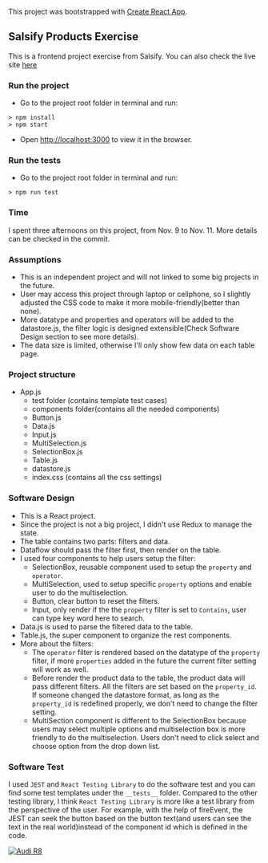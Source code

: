 This project was bootstrapped with [Create React App](https://github.com/facebook/create-react-app).

## Salsify Products Exercise

This is a frontend project exercise from Salsify. You can also check the live site [here](https://salsify-products.herokuapp.com/)

### Run the project
- Go to the project root folder in terminal and run:
```
> npm install
> npm start
```
- Open [http://localhost:3000](http://localhost:3000) to view it in the browser.

### Run the tests
- Go to the project root folder in terminal and run:
```
> npm run test
```

### Time
I spent three afternoons on this project, from Nov. 9 to Nov. 11. More details can be checked in the commit.

### Assumptions
* This is an independent project and will not linked to some big projects in the future.
* User may access this project through laptop or cellphone, so I slightly adjusted the CSS code to make it more mobile-friendly(better than none).
* More datatype and properties and operators will be added to the datastore.js, the filter logic is designed extensible(Check Software Design section to see more details).
* The data size is limited, otherwise I'll only show few data on each table page.

### Project structure
- App.js
  - test folder (contains template test cases)
  - components folder(contains all the needed components)
   - Button.js
   - Data.js
   - Input.js
   - MultiSelection.js
   - SelectionBox.js
   - Table.js
  - datastore.js
  - index.css (contains all the css settings)
  
### Software Design
* This is a React project.
* Since the project is not a big project, I didn't use Redux to manage the state.
* The table contains two parts: filters and data.
* Dataflow should pass the filter first, then render on the table.
* I used four components to help users setup the filter:
  * SelectionBox, reusable component used to setup the `property` and `operator`.
  * MultiSelection, used to setup specific `property` options and enable user to do the multiselection.
  * Button, clear button to reset the filters.
  * Input, only render if the the `property` filter is set to `Contains`, user can type key word here to search.
* Data.js is used to parse the filtered data to the table.
* Table.js, the super component to organize the rest components.
* More about the filters:
  * The `operator` filter is rendered based on the datatype of the `property` filter, if more `properties` added in the future the current filter setting will work as well.
  * Before render the product data to the table, the product data will pass different filters. All the filters are set based on the `property_id`. If someone changed the datastore format, as long as the `property_id` is redefined properly, we don't need to change the filter setting.
  * MultiSection component is different to the SelectionBox because users may select multiple options and multiselection box is more friendly to do the multiselection. Users don't need to click select and choose option from the drop down list.

### Software Test
I used `JEST` and `React Testing Library` to do the software test and you can find some test templates under the `__tests__` folder. Compared to the other testing library, I think `React Testing Library` is more like a test library from the perspective of the user. For example, with the help of fireEvent, the JEST can seek the button based on the button text(and users can see the text in the real world)instead of the component id which is defined in the code.

[![Audi R8](http://img.youtube.com/vi/KOxbO0EI4MA/0.jpg)](https://www.youtube.com/watch?v=KOxbO0EI4MA "Audi R8")
